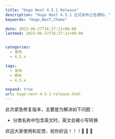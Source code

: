 ```yaml
---
title: "Hugo Next 4.5.1 Release"
description: "Hugo Next 4.5.1 正式发布公告通知。"
keywords: "Hugo,NexT,theme"

date: 2023-06-27T16:27:21+08:00
lastmod: 2023-06-27T16:27:21+08:00


categories:
  - 发布
  - 4.5.x

tags:
  - 发布
  - 修补
  - 4.5.x

expand: true
url: hugo-next-4-5-1-release.html
---
```


此次紧急修复版本，主要是为解决如下问题：

 - 分类名称中包含英文时，英文会被小写转换

欢迎大家使用和反馈，祝你好运！！！:tada: :tada: :tada:
